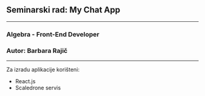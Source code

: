 
## **Seminarski rad: My Chat App**
___

### Algebra - Front-End Developer

### Autor: Barbara Rajič
___

Za izradu aplikacije korišteni:
+ React.js
+ Scaledrone servis
